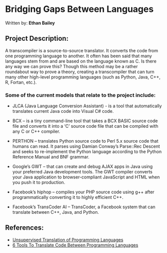 # Bridging Gaps Between Languages

Written by: **Ethan Bailey**

## Project Description:
A transcompiler is a source-to-source translator. It converts the code from one programming language to another.
It often has been said that many languages stem from and are based on the language known as C. Is there any way we can prove this?
Though this method may be a rather roundabout way to prove a theory, creating a transcompiler that can turn many other
high-level programming languages (such as Python, Java, C++, R,  Fortan, etc.).

### Some of the current models that relate to the project include:
- JLCA (Java Language Conversion Assistant) - is a tool that automatically translates current Java code into Visual C# code.

- BCX – is a tiny command-line tool that takes a BCX BASIC source code file and converts it into a ‘C’ source code file that can be compiled with any C or C++ compiler.

- PERTHON – translates Python source code to Perl 5.x source code that humans can read. It parses using Damian Conway’s Parse::Rec Descent and seeks to re-implement the Python language according to the Python Reference Manual and BNF grammar.

- Google’s GWT – that can create and debug AJAX apps in Java using your preferred Java development tools. The GWT compiler converts your Java application to browser-compliant JavaScript and HTML when you push it to production. 

- Facebook’s hiphop – compiles your PHP source code using g++ after programmatically converting it to highly efficient C++.

- Facebook’s TransCoder AI – TransCoder, a Facebook system that can translate between C++, Java, and Python.

## References:
- <a href="https://arxiv.org/abs/2006.03511">Unsupervised Translation of Programming Languages<a/>
- <a href="https://analyticsindiamag.com/6-transcompiler-tools/">6 Tools To Translate Code Between Programming Languages </a>

